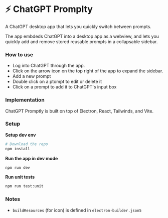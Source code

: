 # ⚡️ ChatGPT Promplty

A ChatGPT desktop app that lets you quickly switch between prompts. 

The app embdeds ChatGPT into a desktop app as a webview, and lets you quickly add and remove stored reusable prompts in a collapsable sidebar. 

### How to use 
- Log into ChatGPT through the app. 
- Click on the arrow icon on the top right of the app to expand the sidebar. 
- Add a new prompt 
- Double click on a ptompt to edit or delete it 
- Click on a prompt to add it to ChatGPT's input box

### Implementation

ChatGPT Promptly is built on top of Electron, React, Tailwinds, and Vite. 

### Setup
**Setup dev env**
```bash
# Download the repo
npm install
```
**Run the app in dev mode**
```bash
npm run dev
```
**Run unit tests**
```bash
npm run test:unit
```

### Notes 
- `buildResources` (for icon) is defined in `electron-builder.json5`